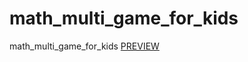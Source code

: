 # math_multi_game_for_kids
math_multi_game_for_kids
<a href = "https://rawgit.com/vladinfolink/math_multi_game_for_kids/master/index.html">PREVIEW</a>
